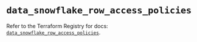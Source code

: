 # `data_snowflake_row_access_policies`

Refer to the Terraform Registry for docs: [`data_snowflake_row_access_policies`](https://registry.terraform.io/providers/snowflakedb/snowflake/2.8.0/docs/data-sources/row_access_policies).
